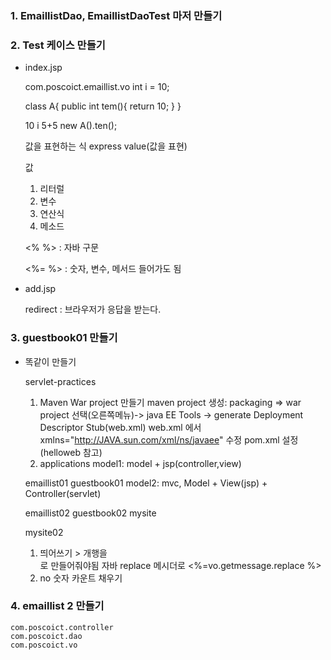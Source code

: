 ### 1. EmaillistDao, EmaillistDaoTest 마저 만들기 

### 2. Test 케이스 만들기 

- index.jsp
	
	com.poscoict.emaillist.vo
	int i = 10;
	
	class A{
		public int tem(){
			return 10;
		}
	}
	
	10
	i
	5+5
	new A().ten();
	
	값을 표현하는 식
	express value(값을 표현)
	
	값
	1. 리터럴
	2. 변수
	3. 연산식
	4. 메소드
	
	<% %> : 자바 구문
	
	<%= %> : 숫자, 변수, 메서드 들어가도 됨
	
- add.jsp

	redirect : 브라우저가 응답을 받는다.
	
### 3. guestbook01 만들기

- 똑같이 만들기
	
	servlet-practices
	1. Maven War project 만들기
	maven project 생성: packaging => war
	project 선택(오른쪽메뉴)-> java EE Tools -> generate Deployment Descriptor Stub(web.xml)
	web.xml 에서 xmlns="http://JAVA.sun.com/xml/ns/javaee" 수정
	pom.xml 설정(helloweb 참고)
	2. applications
	model1: model + jsp(controller,view)
	
	emaillist01
	guestbook01
	model2: mvc, Model + View(jsp) + Controller(servlet)
	
	emaillist02
	guestbook02
	mysite
	
	mysite02
	
	1. 띄어쓰기 > 개행을 <br>로 만들어줘야됨 자바 replace 메시더로 <%=vo.getmessage.replace %>
	2. no 숫자 카운트 채우기
	
### 4. emaillist 2 만들기

	com.poscoict.controller
	com.poscoict.dao
	com.poscoict.vo